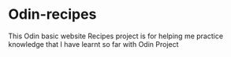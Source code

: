 # Odin-recipes
This Odin basic website Recipes project is for helping me practice knowledge that I have learnt so far with Odin Project
